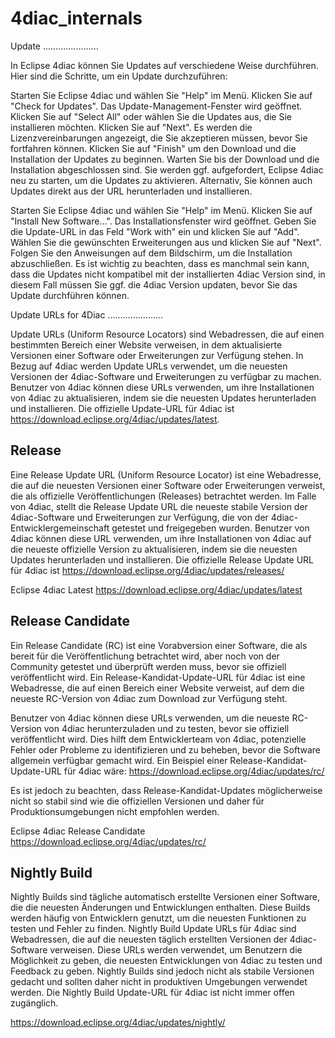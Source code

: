 4diac_internals
=====================


Update 
......................

In Eclipse 4diac können Sie Updates auf verschiedene Weise durchführen. Hier sind die Schritte, um ein Update durchzuführen:

Starten Sie Eclipse 4diac und wählen Sie "Help" im Menü.
Klicken Sie auf "Check for Updates". Das Update-Management-Fenster wird geöffnet.
Klicken Sie auf "Select All" oder wählen Sie die Updates aus, die Sie installieren möchten.
Klicken Sie auf "Next". Es werden die Lizenzvereinbarungen angezeigt, die Sie akzeptieren müssen, bevor Sie fortfahren können.
Klicken Sie auf "Finish" um den Download und die Installation der Updates zu beginnen.
Warten Sie bis der Download und die Installation abgeschlossen sind. Sie werden ggf. aufgefordert, Eclipse 4diac neu zu starten, um die Updates zu aktivieren.
Alternativ, Sie können auch Updates direkt aus der URL herunterladen und installieren.

Starten Sie Eclipse 4diac und wählen Sie "Help" im Menü.
Klicken Sie auf "Install New Software...". Das Installationsfenster wird geöffnet.
Geben Sie die Update-URL in das Feld "Work with" ein und klicken Sie auf "Add".
Wählen Sie die gewünschten Erweiterungen aus und klicken Sie auf "Next".
Folgen Sie den Anweisungen auf dem Bildschirm, um die Installation abzuschließen.
Es ist wichtig zu beachten, dass es manchmal sein kann, dass die Updates nicht kompatibel mit der installierten 4diac Version sind, in diesem Fall müssen Sie ggf. die 4diac Version updaten, bevor Sie das Update durchführen können.


Update URLs for 4Diac
......................

Update URLs (Uniform Resource Locators) sind Webadressen, die auf einen bestimmten Bereich einer Website verweisen, in dem aktualisierte Versionen einer Software oder Erweiterungen zur Verfügung stehen. In Bezug auf 4diac werden Update URLs verwendet, um die neuesten Versionen der 4diac-Software und Erweiterungen zu verfügbar zu machen. Benutzer von 4diac können diese URLs verwenden, um ihre Installationen von 4diac zu aktualisieren, indem sie die neuesten Updates herunterladen und installieren. Die offizielle Update-URL für 4diac ist https://download.eclipse.org/4diac/updates/latest.


Release
-------

Eine Release Update URL (Uniform Resource Locator) ist eine Webadresse, die auf die neuesten Versionen einer Software oder Erweiterungen verweist, die als offizielle Veröffentlichungen (Releases) betrachtet werden. Im Falle von 4diac, stellt die Release Update URL die neueste stabile Version der 4diac-Software und Erweiterungen zur Verfügung, die von der 4diac-Entwicklergemeinschaft getestet und freigegeben wurden. Benutzer von 4diac können diese URL verwenden, um ihre Installationen von 4diac auf die neueste offizielle Version zu aktualisieren, indem sie die neuesten Updates herunterladen und installieren.
Die offizielle Release Update URL für 4diac ist https://download.eclipse.org/4diac/updates/releases/

Eclipse 4diac Latest
https://download.eclipse.org/4diac/updates/latest


Release Candidate
-----------------

Ein Release Candidate (RC) ist eine Vorabversion einer Software, die als bereit für die Veröffentlichung betrachtet wird, aber noch von der Community getestet und überprüft werden muss, bevor sie offiziell veröffentlicht wird. Ein Release-Kandidat-Update-URL für 4diac ist eine Webadresse, die auf einen Bereich einer Website verweist, auf dem die neueste RC-Version von 4diac zum Download zur Verfügung steht.

Benutzer von 4diac können diese URLs verwenden, um die neueste RC-Version von 4diac herunterzuladen und zu testen, bevor sie offiziell veröffentlicht wird. Dies hilft dem Entwicklerteam von 4diac, potenzielle Fehler oder Probleme zu identifizieren und zu beheben, bevor die Software allgemein verfügbar gemacht wird. Ein Beispiel einer Release-Kandidat-Update-URL für 4diac wäre: https://download.eclipse.org/4diac/updates/rc/

Es ist jedoch zu beachten, dass Release-Kandidat-Updates möglicherweise nicht so stabil sind wie die offiziellen Versionen und daher für Produktionsumgebungen nicht empfohlen werden.

Eclipse 4diac Release Candidate
https://download.eclipse.org/4diac/updates/rc/



Nightly Build
-------------

Nightly Builds sind tägliche automatisch erstellte Versionen einer Software, die die neuesten Änderungen und Entwicklungen enthalten. Diese Builds werden häufig von Entwicklern genutzt, um die neuesten Funktionen zu testen und Fehler zu finden. Nightly Build Update URLs für 4diac sind Webadressen, die auf die neuesten täglich erstellten Versionen der 4diac-Software verweisen. Diese URLs werden verwendet, um Benutzern die Möglichkeit zu geben, die neuesten Entwicklungen von 4diac zu testen und Feedback zu geben. Nightly Builds sind jedoch nicht als stabile Versionen gedacht und sollten daher nicht in produktiven Umgebungen verwendet werden. Die Nightly Build Update-URL für 4diac ist nicht immer offen zugänglich.

https://download.eclipse.org/4diac/updates/nightly/
